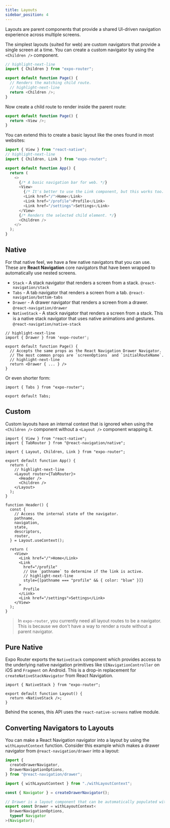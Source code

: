 ```yaml
---
title: Layouts
sidebar_position: 4
---
```


Layouts are parent components that provide a shared UI-driven navigation experience across multiple screens.

The simplest layouts (suited for web) are custom navigators that provide a single screen at a time. You can create a custom navigator by using the `<Children />` component.

```js title=app/parent.js
// highlight-next-line
import { Children } from "expo-router";

export default function Page() {
  // Renders the matching child route.
  // highlight-next-line
  return <Children />;
}
```

Now create a child route to render inside the parent route:

```js title=app/parent/child.js
export default function Page() {
  return <View />;
}
```

You can extend this to create a basic layout like the ones found in most websites:

```js title=app/parent.js
import { View } from "react-native";
// highlight-next-line
import { Children, Link } from "expo-router";

export default function App() {
  return (
    <>
      {/* A basic navigation bar for web. */}
      <View>
        {/* It's better to use the Link component, but this works too. */}
        <Link href="/">Home</Link>
        <Link href="/profile">Profile</Link>
        <Link href="/settings">Settings</Link>
      </View>
      {/* Renders the selected child element. */}
      <Children />
    </>
  );
}
```

## Native

For that native feel, we have a few native navigators that you can use. These are **React Navigation** core navigators that have been wrapped to automatically use nested screens.

- `Stack` - A stack navigator that renders a screen from a stack. `@react-navigation/stack`
- `Tabs` - A tab navigator that renders a screen from a tab. `@react-navigation/bottom-tabs`
- `Drawer` - A drawer navigator that renders a screen from a drawer. `@react-navigation/drawer`
- `NativeStack` - A stack navigator that renders a screen from a stack. This is a native stack navigator that uses native animations and gestures. `@react-navigation/native-stack`

```tsx
// highlight-next-line
import { Drawer } from 'expo-router';

export default function Page() {
  // Accepts the same props as the React Navigation Drawer Navigator.
  // The most common props are `screenOptions` and `initialRouteName`.
  // highlight-next-line
  return <Drawer { ... } />
}
```

Or even shorter form:

```tsx
import { Tabs } from "expo-router";

export default Tabs;
```

## Custom

Custom layouts have an internal context that is ignored when using the `<Children />` component without a `<Layout />` component wrapping it.

```tsx
import { View } from "react-native";
import { TabRouter } from "@react-navigation/native";

import { Layout, Children, Link } from "expo-router";

export default function App() {
  return (
    // highlight-next-line
    <Layout router={TabRouter}>
      <Header />
      <Children />
    </Layout>
  );
}

function Header() {
  const {
    // Access the internal state of the navigator.
    pathname,
    navigation,
    state,
    descriptors,
    router,
  } = Layout.useContext();

  return (
    <View>
      <Link href="/">Home</Link>
      <Link
        href="/profile"
        // Use `pathname` to determine if the link is active.
        // highlight-next-line
        style={[pathname === "profile" && { color: "blue" }]}
      >
        Profile
      </Link>
      <Link href="/settings">Settings</Link>
    </View>
  );
}
```

> In `expo-router`, you currently need all layout routes to be a navigator. This is because we don't have a way to render a route without a parent navigator.

## Pure Native

Expo Router exports the `NativeStack` component which provides access to the underlying native navigation primitives like `UINavigationController` on iOS and `Fragment` on Android. This is a drop-in replacement for `createNativeStackNavigator` from React Navigation.

```tsx title=app/(stack).tsx
import { NativeStack } from "expo-router";

export default function Layout() {
  return <NativeStack />;
}
```

Behind the scenes, this API uses the `react-native-screens` native module.

## Converting Navigators to Layouts

You can make a React Navigation navigator into a layout by using the `withLayoutContext` function. Consider this example which makes a drawer navigator from `@react-navigation/drawer` into a layout:

```js
import {
  createDrawerNavigator,
  DrawerNavigationOptions,
} from "@react-navigation/drawer";

import { withLayoutContext } from "./withLayoutContext";

const { Navigator } = createDrawerNavigator();

// Drawer is a layout component that can be automatically populated with routes.
export const Drawer = withLayoutContext<
  DrawerNavigationOptions,
  typeof Navigator
>(Navigator);
```
